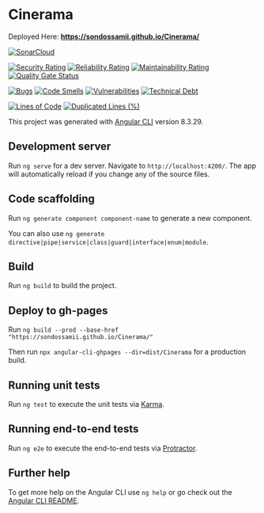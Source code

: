 # Cinerama

Deployed Here: **https://sondossamii.github.io/Cinerama/**

[![SonarCloud](https://sonarcloud.io/images/project_badges/sonarcloud-white.svg)](https://sonarcloud.io/dashboard?id=SondosSamii_Cinerama)

[![Security Rating](https://sonarcloud.io/api/project_badges/measure?project=SondosSamii_Cinerama&metric=security_rating)](https://sonarcloud.io/dashboard?id=SondosSamii_Cinerama)
[![Reliability Rating](https://sonarcloud.io/api/project_badges/measure?project=SondosSamii_Cinerama&metric=reliability_rating)](https://sonarcloud.io/dashboard?id=SondosSamii_Cinerama)
[![Maintainability Rating](https://sonarcloud.io/api/project_badges/measure?project=SondosSamii_Cinerama&metric=sqale_rating)](https://sonarcloud.io/dashboard?id=SondosSamii_Cinerama)
[![Quality Gate Status](https://sonarcloud.io/api/project_badges/measure?project=SondosSamii_Cinerama&metric=alert_status)](https://sonarcloud.io/dashboard?id=SondosSamii_Cinerama)

[![Bugs](https://sonarcloud.io/api/project_badges/measure?project=SondosSamii_Cinerama&metric=bugs)](https://sonarcloud.io/dashboard?id=SondosSamii_Cinerama)
[![Code Smells](https://sonarcloud.io/api/project_badges/measure?project=SondosSamii_Cinerama&metric=code_smells)](https://sonarcloud.io/dashboard?id=SondosSamii_Cinerama)
[![Vulnerabilities](https://sonarcloud.io/api/project_badges/measure?project=SondosSamii_Cinerama&metric=vulnerabilities)](https://sonarcloud.io/dashboard?id=SondosSamii_Cinerama)
[![Technical Debt](https://sonarcloud.io/api/project_badges/measure?project=SondosSamii_Cinerama&metric=sqale_index)](https://sonarcloud.io/dashboard?id=SondosSamii_Cinerama)

[![Lines of Code](https://sonarcloud.io/api/project_badges/measure?project=SondosSamii_Cinerama&metric=ncloc)](https://sonarcloud.io/dashboard?id=SondosSamii_Cinerama)
[![Duplicated Lines (%)](https://sonarcloud.io/api/project_badges/measure?project=SondosSamii_Cinerama&metric=duplicated_lines_density)](https://sonarcloud.io/dashboard?id=SondosSamii_Cinerama)

This project was generated with [Angular CLI](https://github.com/angular/angular-cli) version 8.3.29.

## Development server

Run `ng serve` for a dev server. Navigate to `http://localhost:4200/`.
The app will automatically reload if you change any of the source files.

## Code scaffolding

Run `ng generate component component-name` to generate a new component.

You can also use `ng generate directive|pipe|service|class|guard|interface|enum|module`.

## Build

Run `ng build` to build the project.

## Deploy to gh-pages

Run `ng build --prod --base-href "https://sondossamii.github.io/Cinerama/"`

Then run `npx angular-cli-ghpages --dir=dist/Cinerama` for a production build.

## Running unit tests

Run `ng test` to execute the unit tests via [Karma](https://karma-runner.github.io).

## Running end-to-end tests

Run `ng e2e` to execute the end-to-end tests via [Protractor](http://www.protractortest.org/).

## Further help

To get more help on the Angular CLI use `ng help` or go check out the [Angular CLI README](https://github.com/angular/angular-cli/blob/master/README.md).
